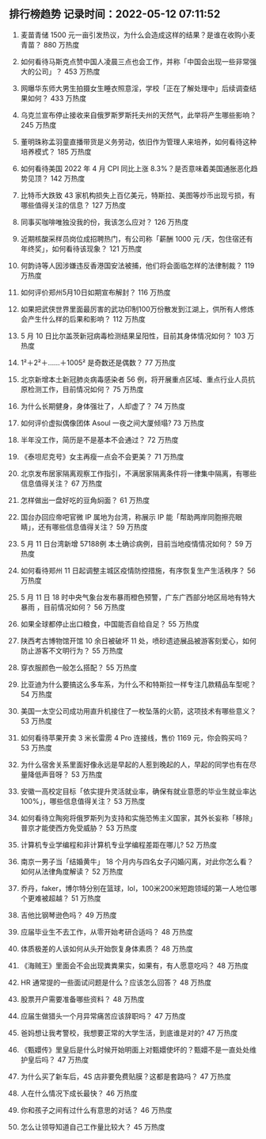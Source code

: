 
## 排行榜趋势 记录时间：2022-05-12 07:11:52
  
  1. 麦苗青储 1500 元一亩引发热议，为什么会造成这样的结果？是谁在收购小麦青苗？ 880 万热度
    
  2. 如何看待马斯克点赞中国人凌晨三点也会工作，并称「中国会出现一些非常强大的公司」？ 453 万热度
    
  3. 网曝华东师大男生拍摄女生睡衣照意淫，学校「正在了解处理中」后续调查结果如何？ 433 万热度
    
  4. 乌克兰宣布停止接收来自俄罗斯罗斯托夫州的天然气，此举将产生哪些影响？ 245 万热度
    
  5. 董明珠称孟羽童直播带货是义务劳动，依旧作为管理人来培养，如何看待这种培养模式？ 185 万热度
    
  6. 如何看待美国 2022 年 4 月 CPI 同比上涨 8.3%？是否意味着美国通胀恶化趋势见顶？ 142 万热度
    
  7. 比特币大跌致 43 家机构损失上百亿美元，特斯拉、美图等炒币出现亏损，有哪些值得关注的信息？ 127 万热度
    
  8. 同事买咖啡唯独没我的份，我该怎么应对？ 126 万热度
    
  9. 近期核酸采样员岗位成招聘热门，有公司称「薪酬 1000 元 /天，包住宿还有年终奖」，如何看待该现象？ 121 万热度
    
  10. 何韵诗等人因涉嫌违反香港国安法被捕，他们将会面临怎样的法律制裁？ 119 万热度
    
  11. 如何评价郑州5月10日如期宣布解封？ 116 万热度
    
  12. 如果把武侠世界里面最厉害的武功印制100万份散发到江湖上，供所有人修炼会产生什么样的后果和影响？ 112 万热度
    
  13. 5 月 10 日比尔盖茨新冠病毒检测结果呈阳性，目前其身体情况如何？ 103 万热度
    
  14. 1²＋2²＋……＋1005² 是奇数还是偶数？ 77 万热度
    
  15. 北京新增本土新冠肺炎病毒感染者 56 例，将开展重点区域、重点行业人员抗原检测工作，目前情况如何？ 75 万热度
    
  16. 为什么长期健身，身体强壮了，人却虚了？ 74 万热度
    
  17. 如何评价虚拟偶像团体 Asoul 一夜之间大厦倾塌? 73 万热度
    
  18. 半年没工作，简历是不是基本不会通过？ 72 万热度
    
  19. 《泰坦尼克号》女主再瘦一点会不会更美？ 71 万热度
    
  20. 北京发布居家隔离观察工作指引，不满居家隔离条件将一律集中隔离，有哪些信息值得关注？ 67 万热度
    
  21. 怎样做出一盘好吃的豆角焖面？ 61 万热度
    
  22. 国台办回应帝吧官微 IP 属地为台湾，称展示 IP 能「帮助两岸同胞擦亮眼睛」，还有哪些信息值得关注？ 59 万热度
    
  23. 5 月 11 日台湾新增 57188例 本土确诊病例，目前当地疫情情况如何？ 59 万热度
    
  24. 如何看待郑州 11 日起调整主城区疫情防控措施，有序恢复生产生活秩序？ 56 万热度
    
  25. 5 月 11 日 18 时中央气象台发布暴雨橙色预警，广东广西部分地区局地有特大暴雨 ，目前情况如何？ 56 万热度
    
  26. 如果全球都停止出口粮食，中国能否自给自足？ 55 万热度
    
  27. 陕西考古博物馆开馆 10 余日被破坏 11 处，喷砂遗迹展品被游客刻爱心，如何防止游客不文明行为？ 55 万热度
    
  28. 穿衣服颜色一般怎么搭配？ 55 万热度
    
  29. 比亚迪为什么要搞这么多车系，为什么不和特斯拉一样专注几款精品车型呢？ 54 万热度
    
  30. 美国一太空公司成功用直升机接住了一枚坠落的火箭，这项技术有哪些意义？ 53 万热度
    
  31. 如何看待苹果开卖 3 米长雷雳 4 Pro 连接线，售价 1169 元，你会购买吗？ 53 万热度
    
  32. 为什么宿舍关系里面好像永远是早起的人惹到晚起的人，早起的同学也有在尽量降低声音呀？ 53 万热度
    
  33. 安徽一高校定目标「依实提升灵活就业率，确保有就业意愿的毕业生就业率达 100%」，哪些信息值得关注？ 53 万热度
    
  34. 如何看待立陶宛将俄罗斯列为支持和实施恐怖主义国家，其外长妄称「移除」普京才能使西方免受威胁？ 53 万热度
    
  35. 计算机专业学编程和非计算机专业学编程差距在哪儿? 52 万热度
    
  36. 南京一男子当「结婚黄牛」 18 个月内与四名女子闪婚闪离，对此你怎么看？如何从法律角度解读？ 52 万热度
    
  37. 乔丹，faker，博尔特分别在篮球，lol，100米200米短跑领域的第一人地位哪个更难被超越？ 51 万热度
    
  38. 吉他比钢琴逊色吗？ 49 万热度
    
  39. 应届毕业生不去工作，从零开始考研合适吗？ 48 万热度
    
  40. 体质极差的人该如何从头开始恢复身体素质？ 48 万热度
    
  41. 《海贼王》里面会不会出现粪粪果实，如果有，有人愿意吃吗？ 48 万热度
    
  42. HR 通常提的一些面试问题是什么？应该怎么回答？ 48 万热度
    
  43. 股票开户需要准备哪些资料？ 48 万热度
    
  44. 应届生做猎头一个月异常痛苦应该辞职吗？ 47 万热度
    
  45. 爸妈想让我考警校，我想要正常的大学生活，到底谁是对的? 47 万热度
    
  46. 《甄嬛传》里皇后是什么时候开始明面上对甄嬛使坏的？甄嬛不是一直处处维护皇后吗？ 47 万热度
    
  47. 为什么买了新车后，4S 店非要免费贴膜？这都是套路吗？ 47 万热度
    
  48. 人在什么情况下成长最快？ 46 万热度
    
  49. 你和孩子之间有过什么有意思的对话？ 46 万热度
    
  50. 怎么让领导知道自己工作量比较大？ 45 万热度
    